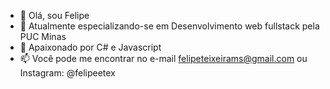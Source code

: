 - 👋 Olá, sou Felipe
- 🌱 Atualmente especializando-se em Desenvolvimento web fullstack pela PUC Minas
- 💞️ Apaixonado por C# e Javascript
- 📫 Você pode me encontrar no e-mail <felipeteixeirams@gmail.com> ou Instagram: @felipeetex

<!---
felipeteixeirams/felipeteixeirams is a ✨ special ✨ repository because its `README.md` (this file) appears on your GitHub profile.
You can click the Preview link to take a look at your changes.
--->

